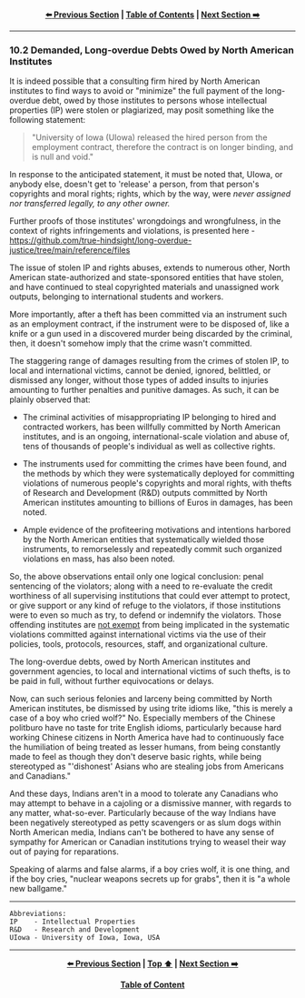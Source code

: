 <div align="center">
  
  **[:arrow_left: Previous Section][Prev] | [Table of Contents][TOC] | [Next Section :arrow_right:][Next]**
  
  [Prev]: /expose/10-1.md
  [Next]: /expose/11-0.md
  [TOC]: /README.md#table-of-contents
  
</div>

---

### 10.2 Demanded, Long-overdue Debts Owed by North American Institutes

It is indeed possible that a consulting firm hired by North American institutes to find ways to avoid or "minimize" the full payment of the long-overdue debt, owed by those institutes to persons whose intellectual properties (IP) were stolen or plagiarized, may posit something like the following statement:

>"University of Iowa (UIowa) released the hired person from the employment contract, therefore the contract is on longer binding, and is null and void." 

In response to the anticipated statement, it must be noted that, UIowa, or anybody else, doesn't get to 'release' a person, from that person's copyrights and moral rights; rights, which by the way, were *never assigned nor transferred legally, to any other owner.* 

Further proofs of those institutes' wrongdoings and wrongfulness, in the context of rights infringements and violations, is presented here - https://github.com/true-hindsight/long-overdue-justice/tree/main/reference/files 

The issue of stolen IP and rights abuses, extends to numerous other, North American state-authorized and state-sponsored entities that have stolen, and have continued to steal copyrighted materials and unassigned work outputs, belonging to international students and workers. 

More importantly, after a theft has been committed via an instrument such as an employment contract, if the instrument were to be disposed of, like a knife or a gun used in a discovered murder being discarded by the criminal, then, it doesn't somehow imply that the crime wasn't committed. 

The staggering range of damages resulting from the crimes of stolen IP, to local and international victims, cannot be denied, ignored, belittled, or dismissed any longer, without those types of added insults to injuries amounting to further penalties and punitive damages. As such, it can be plainly observed that: 

- The criminal activities of misappropriating IP belonging to hired and contracted workers, has been willfully committed by North American institutes, and is an ongoing, international-scale violation and abuse of, tens of thousands of people's individual as well as collective rights. 

- The instruments used for committing the crimes have been found, and the methods by which they were systematically deployed for committing violations of numerous people's copyrights and moral rights, with thefts of Research and Development (R&D) outputs committed by North American institutes amounting to billions of Euros in damages, has been noted. 

- Ample evidence of the profiteering motivations and intentions harbored by the North American entities that systematically wielded those instruments, to remorselessly and repeatedly commit such organized violations en mass, has also been noted. 

So, the above observations entail only one logical conclusion: penal sentencing of the violators; along with a need to re-evaluate the credit worthiness of all supervising institutions that could ever attempt to protect, or give support or any kind of refuge to the violators, if those institutions were to even so much as try, to defend or indemnify the violators. Those offending institutes are <ins>not exempt</ins> from being implicated in the systematic violations committed against international victims via the use of their policies, tools, protocols, resources, staff, and organizational culture. 

The long-overdue debts, owed by North American institutes and government agencies, to local and international victims of such thefts, is to be paid in full, without further equivocations or delays.

Now, can such serious felonies and larceny being committed by North American institutes, be dismissed by using trite idioms like, "this is merely a case of a boy who cried wolf?" No. Especially members of the Chinese politburo have no taste for trite English idioms, particularly because hard working Chinese citizens in North America have had to continuously face the humiliation of being treated as lesser humans, from being constantly made to feel as though they don't deserve basic rights, while being stereotyped as "'dishonest' Asians who are stealing jobs from Americans and Canadians." 

And these days, Indians aren't in a mood to tolerate any Canadians who may attempt to behave in a cajoling or a dismissive manner, with regards to any matter, what-so-ever. Particularly because of the way Indians have been negatively stereotyped as petty scavengers or as slum dogs within North American media, Indians can't be bothered to have any sense of sympathy for American or Canadian institutions trying to weasel their way out of paying for reparations. 

Speaking of alarms and false alarms, if a boy cries wolf, it is one thing, and if the boy cries, "nuclear weapons secrets up for grabs", then it is "a whole new ballgame." 

---

```
Abbreviations:
IP    - Intellectual Properties
R&D   - Research and Development
UIowa - University of Iowa, Iowa, USA
```

---

<div align="center">
  
  **[:arrow_left: Previous Section][Prev] | [Top :arrow_up:][Top] | [Next Section :arrow_right:][Next]** 
  
  **[Table of Content][TOC]**

  [Prev]: /expose/10-1.md
  [Top]: /expose/10-2.md#102-demanded-long-overdue-debts-owed-by-north-american-institutes
  [Next]: /expose/11-0.md
  [TOC]: /README.md#table-of-contents
  
</div>